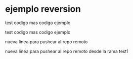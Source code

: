 # ejemplo reversion

test
codigo
mas codigo
ejemplo

test
codigo
mas codigo
ejemplo

nueva linea para pushear al repo remoto

nueva linea para pushear al repo remoto desde la
rama test1